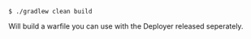```shell
$ ./gradlew clean build
```

Will build a warfile you can use with the Deployer released seperately.

